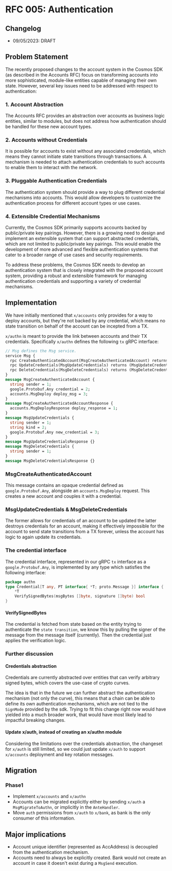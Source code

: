 # RFC 005: Authentication

## Changelog

- 09/05/2023: DRAFT

## Problem Statement

The recently proposed changes to the account system in the Cosmos SDK (as described in the Accounts RFC) focus on
transforming accounts into more sophisticated, module-like entities capable of managing their own state. However, several
key issues need to be addressed with respect to authentication:

### 1. Account Abstraction

The Accounts RFC provides an abstraction over accounts as business logic entities, similar to modules, but does not
address how authentication should be handled for these new account types.

### 2. Accounts without Credentials

It is possible for accounts to exist without any associated credentials, which means they cannot initiate state 
transitions through transactions. A mechanism is needed to attach authentication credentials to such accounts to enable
them to interact with the network.

### 3. Pluggable Authentication Credentials

The authentication system should provide a way to plug different credential mechanisms into accounts. This would allow 
developers to customize the authentication process for different account types or use cases.

### 4. Extensible Credential Mechanisms
   
Currently, the Cosmos SDK primarily supports accounts backed by public/private key pairings. However, there is a growing
need to design and implement an extensible system that can support abstracted credentials, which are not limited to
public/private key pairings. This would enable the development of more advanced and flexible authentication systems that
cater to a broader range of use cases and security requirements.

To address these problems, the Cosmos SDK needs to develop an authentication system that is closely integrated with the
proposed account system, providing a robust and extensible framework for managing authentication credentials and supporting
a variety of credential mechanisms.

## Implementation

We have initially mentioned that `x/accounts` only provides for a way to deploy accounts, but they're not backed by any
credential, which means no state transition on behalf of the account can be incepted from a TX.

`x/authn` is meant to provide the link between accounts and their TX credentials.
Specifically `x/authn` defines the following `tx` gRPC interface:

```protobuf
// Msg defines the Msg service.
service Msg {
  rpc CreateAuthenticatedAccount(MsgCreateAuthenticatedAccount) returns (MsgCreateAuthenticatedAccountResponse) {};
  rpc UpdateCredentials(MsgUpdateCredentials) returns (MsgUpdateCredentialsResponse) {};
  rpc DeleteCredentials(MsgDeleteCredentials) returns (MsgDeleteCredentials) {};
}
message MsgCreateAuthenticatedAccount {
  string sender = 1;
  google.Protobuf.Any credential = 2;
  accounts.MsgDeploy deploy_msg = 3;
}
message MsgCreateAuthenticatedAccountResponse {
  accounts.MsgDeployResponse deploy_response = 1;
}
message MsgUpdateCredentials {
  string sender = 1;
  string kind = 2;
  google.Protobuf.Any new_credential = 3;
}
message MsgUpdateCredentialsResponse {}
message MsgDeleteCredentials {
  string sender = 1;
}
message MsgDeleteCredentialsResponse {}
```

### MsgCreateAuthenticatedAccount

This message contains an opaque credential defined as `google.Protobuf.Any`, alongside an `accounts.MsgDeploy` request.
This creates a new account and couples it with a credential.

### MsgUpdateCredentials & MsgDeleteCredentials

The former allows for credentials of an account to be updated the latter destroys credentials for an account, making it
effectively impossible for the account to send state transitions from a TX forever, unless the account has logic to again
update its credentials.

### The credential interface

The credential interface, represented in our gRPC `tx` interface as a `google.Protobuf.Any`, is implemented by any type
which satisfies the following interface:

```go
package authn
type Credential[T any, PT interface{ *T; proto.Message }] interface {
	*T
	VerifySignedBytes(msgBytes []byte, signature []byte) bool
}
```
#### VerifySignedBytes

The credential is fetched from state based on the entity trying to authenticate the `state transition`, we know this by
pulling the signer of the message from the message itself (currently). Then the credential just applies the verification
logic.

### Further discussion

#### Credentials abstraction

Credentials are currently abstracted over entities that can verify arbitrary signed bytes, which covers the use-case of crypto
curves.

The idea is that in the future we can further abstract the authentication mechanism (not only the curve), this means that a chain
can be able to define its own authentication mechanisms, which are not tied to the `SignMode` provided by the sdk.
Trying to fit this change right now would have yielded into a much broader work, that would have most likely lead to impactful
breaking changes.

#### Update x/auth, instead of creating an x/authn module

Considering the limitations over the credentials abstraction, the changeset for `x/auth` is still limited, so we could
just update `x/auth` to support `x/accounts` deployment and key rotation messages.

## Migration

### Phase1

- Implement `x/accounts` and `x/authn`
- Accounts can be migrated explicitly either by sending `x/auth` a `MsgMigrateToAuthn`, or implicitly in the `AnteHandler`.
- Move `auth` permissions  from `x/auth` to `x/bank`, as bank is the only consumer of this information.

## Major implications

- Account unique identifier (represented as AccAddress) is decoupled from the authentication mechanism.
- Accounts need to always be explicitly created. Bank would not create an account in case it doesn't exist during a `MsgSend` execution.
